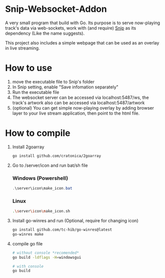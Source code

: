 # Snip-Websocket-Addon

A very small program that build with Go. Its purpose is to serve now-playing track's data via web-sockets, work with (and require) [Snip](https://github.com/dlrudie/Snip) as its dependency (Like the name suggests).

This project also includes a simple webpage that can be used as an overlay in live streaming.

# How to use

1. move the executable file to Snip's folder
2. In Snip setting, enable "Save infomation separately"
3. Run the executable file
4. The websocket server can be accessed via localhost:5487/ws, the track's artwork also can be accessed via localhost:5487/artwork
5. (optional) You can get simple now-playing overlay by adding browser layer to your live stream application, then point to the html file.

# How to compile

1. Install 2goarray
    ```bash
    go install github.com/cratonica/2goarray
    ```
2. Go to /server/icon and run bat/sh file
    ### Windows (Powershell)
    ```powershell
    .\server\icon\make_icon.bat
    ```
    ### Linux
    ```bash
    .\server\icon\make_icon.sh
    ```
3. Install go-winres and run (Optional, require for changing icon)
    ```bash
    go install github.com/tc-hib/go-winres@latest
    go-winres make
    ```
4. compile go file

    ```bash
    # without console *recomended*
    go build -ldflags -H=windowsgui

    # with console
    go build
    ```
